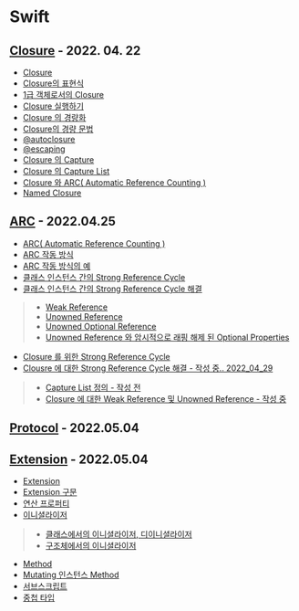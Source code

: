 # Swift

## [Closure](https://github.com/Raccoon97/Swift/blob/main/Closure.md) - 2022. 04. 22
- [Closure](https://github.com/Raccoon97/Swift/edit/main/Closure.md#closure)
- [Closure의 표현식](https://github.com/Raccoon97/Swift/edit/main/Closure.md#closure%EC%9D%98-%ED%91%9C%ED%98%84%EC%8B%9D)
- [1급 객체로서의 Closure](https://github.com/Raccoon97/Swift/edit/main/Closure.md#1%EA%B8%89-%EA%B0%9D%EC%B2%B4%EB%A1%9C%EC%84%9C%EC%9D%98-closure)
- [Closure 실행하기](https://github.com/Raccoon97/Swift/edit/main/Closure.md#closure-%EC%8B%A4%ED%96%89%ED%95%98%EA%B8%B0)
- [Closure 의 경량화](https://github.com/Raccoon97/Swift/blob/main/Closure.md#closure-%EC%9D%98-%EA%B2%BD%EB%9F%89%ED%99%94)
- [Closure의 경량 문법](https://github.com/Raccoon97/Swift/blob/main/Closure.md#closure%EC%9D%98-%EA%B2%BD%EB%9F%89-%EB%AC%B8%EB%B2%95)
- [@autoclosure](https://github.com/Raccoon97/Swift/blob/main/Closure.md#autoclosure)
- [@escaping](https://github.com/Raccoon97/Swift/blob/main/Closure.md#escaping)
- [Closure 의 Capture](https://github.com/Raccoon97/Swift/blob/main/Closure.md#closure-%EC%9D%98-capture)
- [Closure 의 Capture List](https://github.com/Raccoon97/Swift/blob/main/Closure.md#closure-%EC%9D%98-capture-list)
- [Closure 와 ARC( Automatic Reference Counting )](https://github.com/Raccoon97/Swift/blob/main/Closure.md#closure-%EC%99%80-arc-automatic-reference-counting-)
- [Named Closure](https://github.com/Raccoon97/Swift/blob/main/Closure.md#named-closure)
## [ARC](https://github.com/Raccoon97/Swift/blob/main/ARC.md) - 2022.04.25
- [ARC( Automatic Reference Counting )](https://github.com/Raccoon97/Swift/blob/main/ARC.md#arc-automatic-reference-counting-)
- [ARC 작동 방식](https://github.com/Raccoon97/Swift/blob/main/ARC.md#arc-%EC%9E%91%EB%8F%99-%EB%B0%A9%EC%8B%9D)
- [ARC 작동 방식의 예](https://github.com/Raccoon97/Swift/blob/main/ARC.md#arc-%EC%9E%91%EB%8F%99-%EB%B0%A9%EC%8B%9D%EC%9D%98-%EC%98%88)
- [클래스 인스턴스 간의 Strong Reference Cycle](https://github.com/Raccoon97/Swift/blob/main/ARC.md#%ED%81%B4%EB%9E%98%EC%8A%A4-%EC%9D%B8%EC%8A%A4%ED%84%B4%EC%8A%A4-%EA%B0%84%EC%9D%98-strong-reference-cycle)
- [클래스 인스턴스 간의 Strong Reference Cycle 해결](https://github.com/Raccoon97/Swift/blob/main/ARC.md#%ED%81%B4%EB%9E%98%EC%8A%A4-%EC%9D%B8%EC%8A%A4%ED%84%B4%EC%8A%A4-%EA%B0%84%EC%9D%98-strong-reference-cycle-%ED%95%B4%EA%B2%B0)
>- [Weak Reference](https://github.com/Raccoon97/Swift/blob/main/ARC.md#weak-reference)
>- [Unowned Reference](https://github.com/Raccoon97/Swift/blob/main/ARC.md#unowned-reference)
>- [Unowned Optional Reference](https://github.com/Raccoon97/Swift/blob/main/ARC.md#unowned-optional-reference)
>- [Unowned Reference 와 암시적으로 래핑 해제 된 Optional Properties](https://github.com/Raccoon97/Swift/blob/main/ARC.md#unowned-reference-%EC%99%80-%EC%95%94%EC%8B%9C%EC%A0%81%EC%9C%BC%EB%A1%9C-%EB%9E%98%ED%95%91-%ED%95%B4%EC%A0%9C-%EB%90%9C-optional-properties)
- [Closure 를 위한 Strong Reference Cycle](https://github.com/Raccoon97/Swift/blob/main/ARC.md#closure-%EB%A5%BC-%EC%9C%84%ED%95%9C-strong-reference-cycle)
- [Clousre 에 대한 Strong Reference Cycle 해결 - 작성 중.. 2022_04_29](https://github.com/Raccoon97/Swift/blob/main/ARC.md#clousre-%EC%97%90-%EB%8C%80%ED%95%9C-strong-reference-cycle-%ED%95%B4%EA%B2%B0)
>- [Capture List 정의 - 작성 전](https://github.com/Raccoon97/Swift/blob/main/ARC.md#arc-automatic-reference-counting-)
>- [Closure 에 대한 Weak Reference 및 Unowned Reference - 작성 중](https://github.com/Raccoon97/Swift/blob/main/ARC.md#arc-automatic-reference-counting-)

## [Protocol](https://github.com/Raccoon97/Swift/blob/main/Protocol.md) - 2022.05.04
## [Extension](https://github.com/Raccoon97/Swift/blob/main/Extension.md) - 2022.05.04
- [Extension](https://github.com/Raccoon97/Swift/blob/main/Extension.md#extension)
- [Extension 구문](https://github.com/Raccoon97/Swift/blob/main/Extension.md#extension-%EA%B5%AC%EB%AC%B8)
- [연산 프로퍼티](https://github.com/Raccoon97/Swift/blob/main/Extension.md#%EC%97%B0%EC%82%B0-%ED%94%84%EB%A1%9C%ED%8D%BC%ED%8B%B0)
- [이니셜라이저](https://github.com/Raccoon97/Swift/blob/main/Extension.md#%EC%9D%B4%EB%8B%88%EC%85%9C%EB%9D%BC%EC%9D%B4%EC%A0%80)
>- [클래스에서의 이니셜라이저, 디이니셜라이저](https://github.com/Raccoon97/Swift/edit/main/Extension.md#%ED%81%B4%EB%9E%98%EC%8A%A4%EC%97%90%EC%84%9C%EC%9D%98-%EC%9D%B4%EB%8B%88%EC%85%9C%EB%9D%BC%EC%9D%B4%EC%A0%80-%EB%94%94%EC%9D%B4%EB%8B%88%EC%85%9C%EB%9D%BC%EC%9D%B4%EC%A0%80-extension)
>- [구조체에서의 이니셜라이저](https://github.com/Raccoon97/Swift/edit/main/Extension.md#%EA%B5%AC%EC%A1%B0%EC%B2%B4%EC%97%90%EC%84%9C%EC%9D%98-%EC%9D%B4%EB%8B%88%EC%85%9C%EB%9D%BC%EC%9D%B4%EC%A0%80)
- [Method](https://github.com/Raccoon97/Swift/blob/main/Extension.md#method)
- [Mutating 인스턴스 Method](https://github.com/Raccoon97/Swift/blob/main/Extension.md#mutating-%EC%9D%B8%EC%8A%A4%ED%84%B4%EC%8A%A4-method)
- [서브스크립트](https://github.com/Raccoon97/Swift/blob/main/Extension.md#%EC%84%9C%EB%B8%8C%EC%8A%A4%ED%81%AC%EB%A6%BD%ED%8A%B8)
- [중첩 타입](https://github.com/Raccoon97/Swift/blob/main/Extension.md#%EC%A4%91%EC%B2%A9-%ED%83%80%EC%9E%85)
